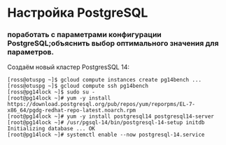 # Настройка PostgreSQL
### поработать с параметрами конфигурации PostgreSQL;объяснить выбор оптимального значения для параметров.

Создаём новый кластер PostgresSQL 14:
```console
[ross@otuspg ~]$ gcloud compute instances create pg14bench ...
[ross@otuspg ~]$ gcloud compute ssh pg14bench
[ross@pg14lock ~]$ sudo su -
[root@pg14lock ~]# yum -y install https://download.postgresql.org/pub/repos/yum/reporpms/EL-7-x86_64/pgdg-redhat-repo-latest.noarch.rpm
[root@pg14lock ~]# yum -y install postgresql14 postgresql14-server
[root@pg14lock ~]# /usr/pgsql-14/bin/postgresql-14-setup initdb
Initializing database ... OK
[root@pg14lock ~]# systemctl enable --now postgresql-14.service
```
